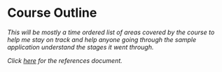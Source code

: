 # Course Outline

*This will be mostly a time ordered list of areas covered by the course to help me stay on track and help anyone going through the sample application understand the stages it went through.*

*Click [here](/docs/References.md) for the references document.*